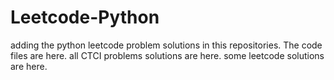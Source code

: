 # Leetcode-Python
adding the python leetcode problem solutions in this repositories. 
The code files are here.
all CTCI problems solutions are here.
some leetcode solutions are here.















































































































































































































































































































































































































































































































































































































































































































































































